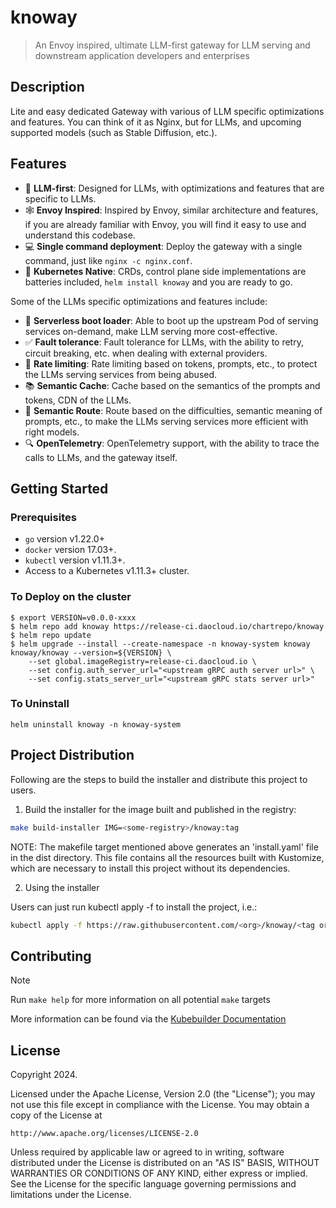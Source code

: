 # knoway

> An Envoy inspired, ultimate LLM-first gateway for LLM serving and downstream application developers and enterprises

## Description

Lite and easy dedicated Gateway with various of LLM specific optimizations and features. You can think of it as Nginx, but for LLMs, and upcoming supported models (such as Stable Diffusion, etc.).

## Features

- 💬 **LLM-first**: Designed for LLMs, with optimizations and features that are specific to LLMs.
- 🕸️ **Envoy Inspired**: Inspired by Envoy, similar architecture and features, if you are already familiar with Envoy, you will find it easy to use and understand this codebase.
- 💻 **Single command deployment**: Deploy the gateway with a single command, just like `nginx -c nginx.conf`.
- 🚢 **Kubernetes Native**: CRDs, control plane side implementations are batteries included, `helm install knoway` and you are ready to go.

Some of the LLMs specific optimizations and features include:

- 👷 **Serverless boot loader**: Able to boot up the upstream Pod of serving services on-demand, make LLM serving more cost-effective.
- ✅ **Fault tolerance**: Fault tolerance for LLMs, with the ability to retry, circuit breaking, etc. when dealing with external providers.
- 🚥 **Rate limiting**: Rate limiting based on tokens, prompts, etc., to protect the LLMs serving services from being abused.
- 📚 **Semantic Cache**: Cache based on the semantics of the prompts and tokens, CDN of the LLMs.
- 📖 **Semantic Route**: Route based on the difficulties, semantic meaning of prompts, etc., to make the LLMs serving services more efficient with right models.
- 🔍 **OpenTelemetry**: OpenTelemetry support, with the ability to trace the calls to LLMs, and the gateway itself.

## Getting Started

### Prerequisites

- `go` version v1.22.0+
- `docker` version 17.03+.
- `kubectl` version v1.11.3+.
- Access to a Kubernetes v1.11.3+ cluster.

### To Deploy on the cluster

```console
$ export VERSION=v0.0.0-xxxx
$ helm repo add knoway https://release-ci.daocloud.io/chartrepo/knoway
$ helm repo update
$ helm upgrade --install --create-namespace -n knoway-system knoway knoway/knoway --version=${VERSION} \
    --set global.imageRegistry=release-ci.daocloud.io \
    --set config.auth_server_url="<upstream gRPC auth server url>" \
    --set config.stats_server_url="<upstream gRPC stats server url>"
```

### To Uninstall

```console
helm uninstall knoway -n knoway-system
```

## Project Distribution

Following are the steps to build the installer and distribute this project to users.

1. Build the installer for the image built and published in the registry:

```sh
make build-installer IMG=<some-registry>/knoway:tag
```

NOTE: The makefile target mentioned above generates an 'install.yaml'
file in the dist directory. This file contains all the resources built
with Kustomize, which are necessary to install this project without
its dependencies.

2. Using the installer

Users can just run kubectl apply -f <URL for YAML BUNDLE> to install the project, i.e.:

```sh
kubectl apply -f https://raw.githubusercontent.com/<org>/knoway/<tag or branch>/dist/install.yaml
```

## Contributing

> [!NOTE]
> Run `make help` for more information on all potential `make` targets

More information can be found via the [Kubebuilder Documentation](https://book.kubebuilder.io/introduction.html)

## License

Copyright 2024.

Licensed under the Apache License, Version 2.0 (the "License");
you may not use this file except in compliance with the License.
You may obtain a copy of the License at

    http://www.apache.org/licenses/LICENSE-2.0

Unless required by applicable law or agreed to in writing, software
distributed under the License is distributed on an "AS IS" BASIS,
WITHOUT WARRANTIES OR CONDITIONS OF ANY KIND, either express or implied.
See the License for the specific language governing permissions and
limitations under the License.

